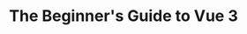 ---
title: "The Beginner's Guide to Vue 3"
link: "https://egghead.io/courses/the-beginner-s-guide-to-vue-3-1c46da8b?af=gbhjp8"
cta: "Watch now"
order: 3
image:
  sourceUrl: "https://www.kevincunningham.co.uk/_next/image/?url=https%3A%2F%2Fres.cloudinary.com%2Fkc-cloud%2Fimages%2Ff_auto%2Cq_auto%2Fv1651772168%2Fvue3%2Fvue3.webp%3F_i%3DAA&w=1080&q=75"
  altText: "egghead beginners guide to Vue 3 logo"
---